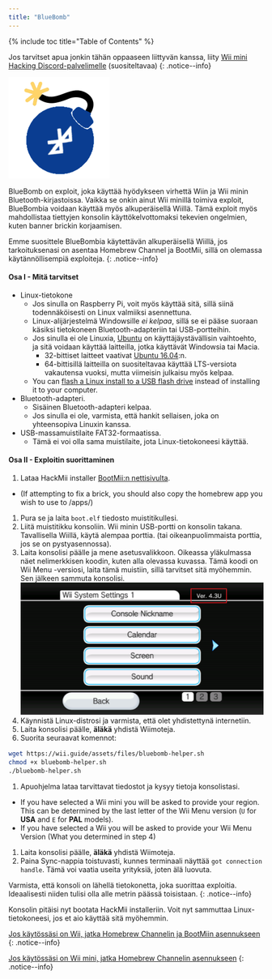 ```yaml
---
title: "BlueBomb"
---
```


{% include toc title="Table of Contents" %}

Jos tarvitset apua jonkin tähän oppaaseen liittyvän kanssa, liity [Wii mini Hacking Discord-palvelimelle](https://discord.gg/6ryxnkS) (suositeltavaa)
{: .notice--info}

![BlueBomb](/images/bluebomb.png)

BlueBomb on exploit, joka käyttää hyödykseen virhettä Wiin ja Wii minin Bluetooth-kirjastoissa. Vaikka se onkin ainut Wii minillä toimiva exploit, BlueBombia voidaan käyttää myös alkuperäisellä Wiillä. Tämä exploit myös mahdollistaa tiettyjen konsolin käyttökelvottomaksi tekevien ongelmien, kuten banner brickin korjaamisen.

Emme suosittele BlueBombia käytettävän alkuperäisellä Wiillä, jos tarkoituksenasi on asentaa Homebrew Channel ja BootMii, sillä on olemassa käytännöllisempiä exploiteja.
{: .notice--info}

#### Osa I - Mitä tarvitset
- Linux-tietokone
  - Jos sinulla on Raspberry Pi, voit myös käyttää sitä, sillä siinä todennäköisesti on Linux valmiiksi asennettuna.
  - Linux-alijärjestelmä Windowsille *ei kelpaa*, sillä se ei pääse suoraan käsiksi tietokoneen Bluetooth-adapteriin tai USB-portteihin.
  - Jos sinulla ei ole Linuxia, [Ubuntu](https://ubuntu.com/download/desktop) on käyttäjäystävällisin vaihtoehto, ja sitä voidaan käyttää laitteilla, jotka käyttävät Windowsia tai Macia.
    - 32-bittiset laitteet vaativat [Ubuntu 16.04](http://releases.ubuntu.com/16.04/):n.
    - 64-bittisillä laitteilla on suositeltavaa käyttää LTS-versiota vakautensa vuoksi, mutta viimeisin julkaisu myös kelpaa.
  - You can [flash a Linux install to a USB flash drive](https://ubuntu.com/tutorials/tutorial-create-a-usb-stick-on-windows#1-overview) instead of installing it to your computer.
- Bluetooth-adapteri.
  - Sisäinen Bluetooth-adapteri kelpaa.
  - Jos sinulla ei ole, varmista, että hankit sellaisen, joka on yhteensopiva Linuxin kanssa.
- USB-massamuistilaite FAT32-formaatissa.
  - Tämä ei voi olla sama muistilaite, jota Linux-tietokoneesi käyttää.

#### Osa II - Exploitin suorittaminen
1. Lataa HackMii installer [BootMii:n nettisivulta](https://bootmii.org/download/).
- (If attempting to fix a brick, you should also copy the homebrew app you wish to use to /apps/)
1. Pura se ja laita `boot.elf` tiedosto muistitikullesi.
1. Liitä muistitikku konsoliin. Wii minin USB-portti on konsolin takana. Tavallisella Wiillä, käytä alempaa porttia. (tai oikeanpuolimmaista porttia, jos se on pystyasennossa).
1. Laita konsolisi päälle ja mene asetusvalikkoon. Oikeassa yläkulmassa näet nelimerkkisen koodin, kuten alla olevassa kuvassa. Tämä koodi on Wii Menu -versiosi, laita tämä muistiin, sillä tarvitset sitä myöhemmin. Sen jälkeen sammuta konsolisi. ![SystemMenuVersion](/images/Wii/SystemMenuVersion.png)
1. Käynnistä Linux-distrosi ja varmista, että olet yhdistettynä internetiin.
1. Laita konsolisi päälle, **äläkä** yhdistä Wiimoteja.
1. Suorita seuraavat komennot:
```bash
wget https://wii.guide/assets/files/bluebomb-helper.sh
chmod +x bluebomb-helper.sh
./bluebomb-helper.sh
```
1. Apuohjelma lataa tarvittavat tiedostot ja kysyy tietoja konsolistasi.
  - If you have selected a Wii mini you will be asked to provide your region. This can be determined by the last letter of the Wii Menu version (`U` for **USA** and `E` for **PAL** models).
  - If you have selected a Wii you will be asked to provide your Wii Menu Version (What you determined in step 4)
1. Laita konsolisi päälle, **äläkä** yhdistä Wiimoteja.
1. Paina Sync-nappia toistuvasti, kunnes terminaali näyttää `got connection handle`. Tämä voi vaatia useita yrityksiä, joten älä luovuta.

Varmista, että konsoli on lähellä tietokonetta, joka suorittaa exploitia. Ideaalisesti niiden tulisi olla alle metrin päässä toisistaan.
{: .notice--info}

Konsolin pitäisi nyt bootata HackMii installeriin. Voit nyt sammuttaa Linux-tietokoneesi, jos et aio käyttää sitä myöhemmin.

[Jos käytössäsi on Wii, jatka Homebrew Channelin ja BootMiin asennukseen](hbc)
{: .notice--info}

[Jos käytössäsi on Wii mini, jatka Homebrew Channelin asennukseen](hbc-mini)
{: .notice--info}
